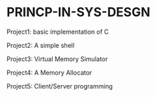 # PRINCP-IN-SYS-DESGN

Project1: basic implementation of C

Project2: A simple shell

Project3: Virtual Memory Simulator

Project4: A Memory Allocator

Project5: Client/Server programming
